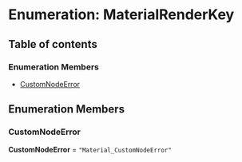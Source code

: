 # Enumeration: MaterialRenderKey

## Table of contents

### Enumeration Members

* [CustomNodeError](/auto-docs/form-core/enums/MaterialRenderKey.md#customnodeerror)

## Enumeration Members

### CustomNodeError

**CustomNodeError** = `"Material_CustomNodeError"`
